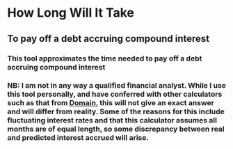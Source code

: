 # How Long Will It Take
## To pay off a debt accruing compound interest

### This tool **approximates** the time needed to pay off a debt accruing compound interest

### NB: I am not in any way a qualified financial analyst. While I use this tool personally, and have conferred with other calculators such as that from [Domain](https://www.domain.com.au/home-loans/calculators/home-loan-repayment-calculator/), this will not give an exact answer and will differ from reality. Some of the reasons for this include fluctuating interest rates and that this calculator assumes all months are of equal length, so some discrepancy between real and predicted interest accrued will arise.